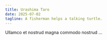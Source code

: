 ```yaml
---
title: Urashima Taro
date: 2025-07-02
tagline: A fisherman helps a talking turtle.
---
```


Ullamco et nostrud magna commodo nostrud ...